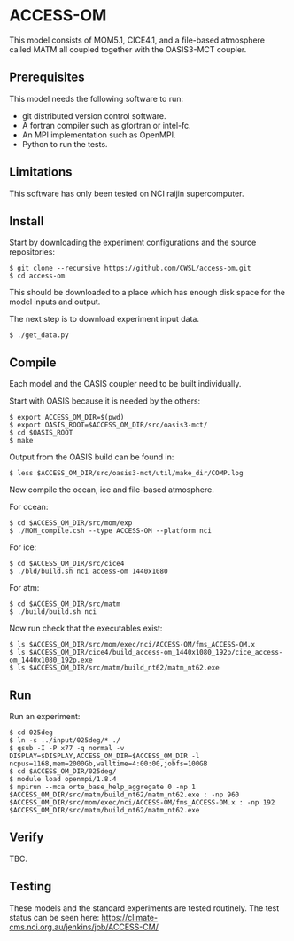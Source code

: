 # ACCESS-OM

This model consists of MOM5.1, CICE4.1, and a file-based atmosphere called MATM all coupled together with the OASIS3-MCT coupler.

## Prerequisites

This model needs the following software to run:

* git distributed version control software.
* A fortran compiler such as gfortran or intel-fc.
* An MPI implementation such as OpenMPI.
* Python to run the tests.

## Limitations

This software has only been tested on NCI raijin supercomputer.

## Install

Start by downloading the experiment configurations and the source repositories:

```
$ git clone --recursive https://github.com/CWSL/access-om.git
$ cd access-om
```

This should be downloaded to a place which has enough disk space for the model inputs and output.

The next step is to download experiment input data.

```{bash}
$ ./get_data.py
```

## Compile

Each model and the OASIS coupler need to be built individually.

Start with OASIS because it is needed by the others:

```
$ export ACCESS_OM_DIR=$(pwd)
$ export OASIS_ROOT=$ACCESS_OM_DIR/src/oasis3-mct/
$ cd $OASIS_ROOT
$ make
```

Output from the OASIS build can be found in:

```{bash}
$ less $ACCESS_OM_DIR/src/oasis3-mct/util/make_dir/COMP.log
```

Now compile the ocean, ice and file-based atmosphere.

For ocean:
```{bash}
$ cd $ACCESS_OM_DIR/src/mom/exp
$ ./MOM_compile.csh --type ACCESS-OM --platform nci
```

For ice:
```{bash}
$ cd $ACCESS_OM_DIR/src/cice4
$ ./bld/build.sh nci access-om 1440x1080
```

For atm:
```{bash}
$ cd $ACCESS_OM_DIR/src/matm
$ ./build/build.sh nci
```

Now run check that the executables exist:

```{bash}
$ ls $ACCESS_OM_DIR/src/mom/exec/nci/ACCESS-OM/fms_ACCESS-OM.x
$ ls $ACCESS_OM_DIR/cice4/build_access-om_1440x1080_192p/cice_access-om_1440x1080_192p.exe
$ ls $ACCESS_OM_DIR/src/matm/build_nt62/matm_nt62.exe
```

## Run

Run an experiment:

```{bash}
$ cd 025deg
$ ln -s ../input/025deg/* ./
$ qsub -I -P x77 -q normal -v DISPLAY=$DISPLAY,ACCESS_OM_DIR=$ACCESS_OM_DIR -l ncpus=1168,mem=2000Gb,walltime=4:00:00,jobfs=100GB
$ cd $ACCESS_OM_DIR/025deg/
$ module load openmpi/1.8.4
$ mpirun --mca orte_base_help_aggregate 0 -np 1 $ACCESS_OM_DIR/src/matm/build_nt62/matm_nt62.exe : -np 960 $ACCESS_OM_DIR/src/mom/exec/nci/ACCESS-OM/fms_ACCESS-OM.x : -np 192 $ACCESS_OM_DIR/src/matm/build_nt62/matm_nt62.exe
```

## Verify

TBC.

## Testing

These models and the standard experiments are tested routinely. The test status can be seen here: https://climate-cms.nci.org.au/jenkins/job/ACCESS-CM/

